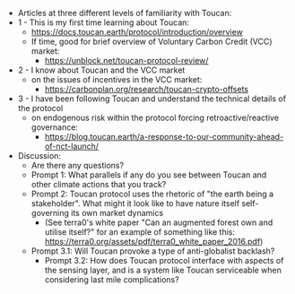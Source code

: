 - Articles at three different levels of familiarity with Toucan: 
- 1 - This is my first time learning about Toucan: 
    - https://docs.toucan.earth/protocol/introduction/overview
    - If time, good for brief overview of Voluntary Carbon Credit (VCC) market: 
        - https://unblock.net/toucan-protocol-review/
- 2 - I know about Toucan and the VCC market
    - on the issues of incentives in the VCC market: 
        - https://carbonplan.org/research/toucan-crypto-offsets 
- 3 - I have been following Toucan and understand the technical details of the protocol
    - on endogenous risk within the protocol forcing retroactive/reactive governance:
        - https://blog.toucan.earth/a-response-to-our-community-ahead-of-nct-launch/
- Discussion:
    - Are there any questions?
    - Prompt 1: What parallels if any do you see between Toucan and other climate actions that you track?
    - Prompt 2: Toucan protocol uses the rhetoric of "the earth being a stakeholder". What might it look like to have nature itself self-governing its own market dynamics
        - (See terra0's white paper "Can an augmented forest own and utilise itself?" for an example of something like this: https://terra0.org/assets/pdf/terra0_white_paper_2016.pdf)
    - Prompt 3.1: Will Toucan provoke a type of anti-globalist backlash? 
        - Prompt 3.2: How does Toucan protocol interface with aspects of the sensing layer, and is a system like Toucan serviceable when considering last mile complications?
